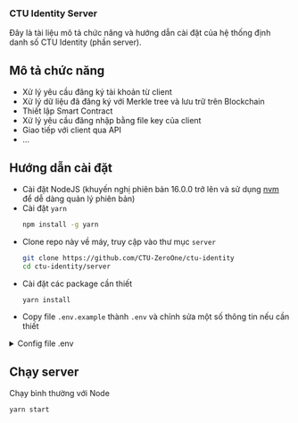 <!--
 Copyright (C) 2022 Le Van Dat
 
 This file is part of CTU-Identity.
 
 CTU-Identity is free software: you can redistribute it and/or modify
 it under the terms of the GNU General Public License as published by
 the Free Software Foundation, either version 3 of the License, or
 (at your option) any later version.
 
 CTU-Identity is distributed in the hope that it will be useful,
 but WITHOUT ANY WARRANTY; without even the implied warranty of
 MERCHANTABILITY or FITNESS FOR A PARTICULAR PURPOSE.  See the
 GNU General Public License for more details.
 
 You should have received a copy of the GNU General Public License
 along with CTU-Identity.  If not, see <http://www.gnu.org/licenses/>.
-->

### CTU Identity Server

Đây là tài liệu mô tả chức năng và hướng dẫn cài đặt của hệ thống định danh số CTU Identity (phần server).

## Mô tả chức năng
- Xử lý yêu cầu đăng ký tài khoản từ client 
- Xử lý dữ liệu đã đăng ký với Merkle tree và lưu trữ trên Blockchain
- Thiết lập Smart Contract
- Xử lý yêu cầu đăng nhập bằng file key của client
- Giao tiếp với client qua API
- ...

## Hướng dẫn cài đặt
- Cài đặt NodeJS (khuyến nghị phiên bản 16.0.0 trở lên và sử dụng [nvm](https://github.com/nvm-sh/nvm) để dễ dàng quản lý phiên bản)
- Cài đặt `yarn`
    ```bash
    npm install -g yarn
    ```
- Clone repo này về máy, truy cập vào thư mục `server`
    ```bash
    git clone https://github.com/CTU-ZeroOne/ctu-identity
    cd ctu-identity/server
    ```
- Cài đặt các package cần thiết
    ```bash
    yarn install
    ```
- Copy file `.env.example` thành `.env` và chỉnh sửa một số thông tin nếu cần thiết
<details>
    <summary>Config file .env</summary>
    <li>SERVER_PORT: PORT của server (mặc định 3000)</li>
</details>

## Chạy server
Chạy bình thường với Node
```bash
yarn start
```
